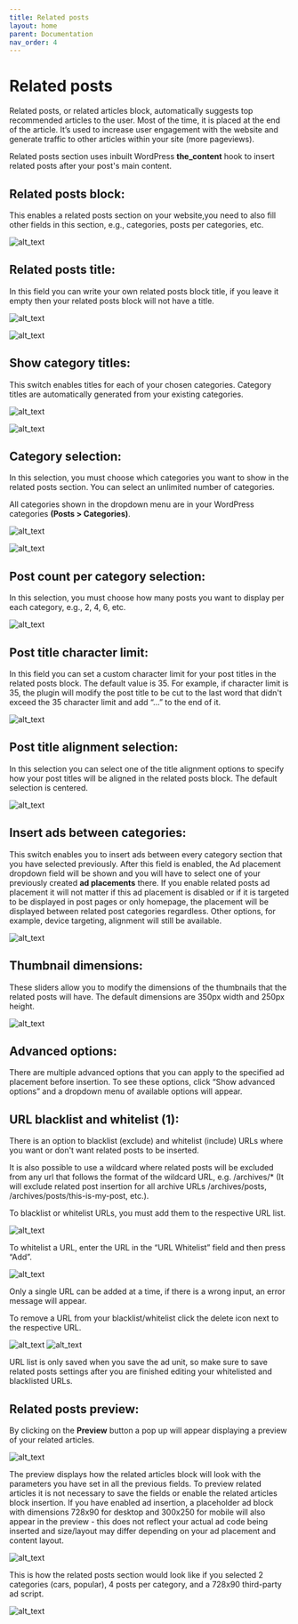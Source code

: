 ```yaml
---
title: Related posts
layout: home
parent: Documentation
nav_order: 4
---
```


# Related posts

Related posts, or related articles block, automatically suggests top recommended articles to the user. Most of the time, it is placed at the end of the article. It’s used to increase user engagement with the website and generate traffic to other articles within your site (more pageviews).

Related posts section uses inbuilt WordPress **the_content** hook to insert related posts after your post's main content.


## Related posts block:

This enables a related posts section on your website,you need to also fill other fields in this section, e.g., categories, posts per categories, etc.

![alt_text](../images/image33.png)


## Related posts title:

In this field you can write your own related posts block title, if you leave it empty then your related posts block will not have a title.

![alt_text](../images/image-related-p-title.png)

![alt_text](../images/image-related-p-title-example.png)


## Show category titles:

This switch enables titles for each of your chosen categories. Category titles are automatically generated from your existing categories.

![alt_text](../images/image-related-p-cat-title.png)

![alt_text](../images/image-related-p-cat-title-example.png)


## Category selection:

In this selection, you must choose which categories you want to show in the related posts section. You can select an unlimited number of categories.

All categories shown in the dropdown menu are in your WordPress categories **(Posts > Categories)**.

![alt_text](../images/image34.png)

![alt_text](../images/image35.png)


## Post count per category selection:

In this selection, you must choose how many posts you want to display per each category, e.g., 2, 4, 6, etc.

![alt_text](../images/image36.png)


## Post title character limit:

In this field you can set a custom character limit for your post titles in the related posts block. The default value is 35. For example, if character limit is 35, the plugin will modify the post title to be cut to the last word that didn't exceed the 35 character limit and add “...” to the end of it.

![alt_text](../images/r-p-title-char-limit.png)


## Post title alignment selection:

In this selection you can select one of the title alignment options to specify how your post titles will be aligned in the related posts block. The default selection is centered.

![alt_text](../images/r-p-title-alignment.png)


## Insert ads between categories:

This switch enables you to insert ads between every category section that you have selected previously. After this field is enabled, the Ad placement dropdown field will be shown and you will have to select one of your previously created **ad placements** there. If you enable related posts ad placement it will not matter if this ad placement is disabled or if it is targeted to be displayed in post pages or only homepage, the placement will be displayed between related post categories regardless. Other options, for example, device targeting, alignment will still be available.

![alt_text](../images/r-p-ads.png)


## Thumbnail dimensions:

These sliders allow you to modify the dimensions of the thumbnails that the related posts will have. The default dimensions are 350px width and 250px height.

![alt_text](../images/r-p-thumbnail-dimensions.png)


## Advanced options:

There are multiple advanced options that you can apply to the specified ad placement before insertion. To see these options, click “Show advanced options” and a dropdown menu of available options will appear.

## URL blacklist and whitelist (1):
There is an option to blacklist (exclude) and whitelist (include) URLs where you want or don't want related posts to be inserted.

It is also possible to use a wildcard where related posts will be excluded from any url that follows the format of the wildcard URL, e.g. /archives/* (It will exclude related post insertion for all archive URLs /archives/posts, /archives/posts/this-is-my-post, etc.).

To blacklist or whitelist URLs, you must add them to the respective URL list. 

![alt_text](../images/image-blacklist-add.png)

To whitelist a URL, enter the URL in the “URL Whitelist” field and then press “Add”.

![alt_text](../images/image-whitelist-add.png)

Only a single URL can be added at a time, if there is a wrong input, an error message will appear.

To remove a URL from your blacklist/whitelist click the delete icon next to the respective URL.

![alt_text](../images/image-blacklist-delete.png)
![alt_text](../images/image-whitelist-delete.png)

URL list is only saved when you save the ad unit, so make sure to save related posts settings after you are finished editing your whitelisted and blacklisted URLs.


## Related posts preview:

By clicking on the **Preview** button a pop up will appear displaying a preview of your related articles.

![alt_text](../images/r-p-preview.png)

The preview displays how the related articles block will look with the parameters you have set in all the previous fields. To preview related articles it is not necessary to save the fields or enable the related articles block insertion. If you have enabled ad insertion, a placeholder ad block with dimensions 728x90 for desktop and 300x250 for mobile will also appear in the preview - this does not reflect your actual ad code being inserted and size/layout may differ depending on your ad placement and content layout.

![alt_text](../images/image-related-preview.png)

This is how the related posts section would look like if you selected 2 categories (cars, popular), 4 posts per category, and a 728x90 third-party ad script. 

![alt_text](../images/image38.png)
